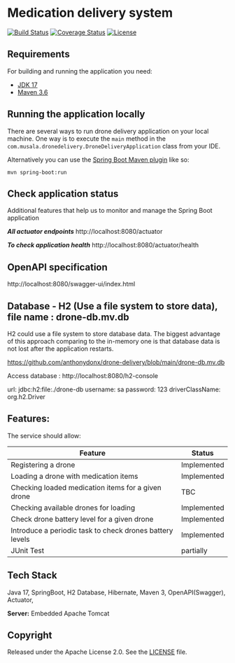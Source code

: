 # Medication delivery system

[![Build Status](https://travis-ci.org/codecentric/springboot-sample-app.svg?branch=master)](https://travis-ci.org/codecentric/springboot-sample-app)
[![Coverage Status](https://coveralls.io/repos/github/codecentric/springboot-sample-app/badge.svg?branch=master)](https://coveralls.io/github/codecentric/springboot-sample-app?branch=master)
[![License](http://img.shields.io/:license-apache-blue.svg)](http://www.apache.org/licenses/LICENSE-2.0.html)


## Requirements

For building and running the application you need:

- [JDK 17](https://www.oracle.com/java/technologies/javase/jdk17-archive-downloads.html)
- [Maven 3.6](https://maven.apache.org)

## Running the application locally

There are several ways to run drone delivery application on your local machine. One way is to execute the `main` method in the `com.musala.dronedelivery.DroneDeliveryApplication` class from your IDE.

Alternatively you can use the [Spring Boot Maven plugin](https://docs.spring.io/spring-boot/docs/current/reference/html/build-tool-plugins-maven-plugin.html) like so:

```shell
mvn spring-boot:run
```
## Check application status
Additional features that help us to monitor and manage the Spring Boot application

**_All actuator endpoints_**
http://localhost:8080/actuator

**_To check application health_**
http://localhost:8080/actuator/health

## OpenAPI specification 

http://localhost:8080/swagger-ui/index.html

## Database - H2 (Use a file system to store data), file name : drone-db.mv.db

H2 could use a file system to store database data. The biggest advantage of this approach comparing to the in-memory one is that database data is not lost after the application restarts.

https://github.com/anthonydonx/drone-delivery/blob/main/drone-db.mv.db

Access database : 
http://localhost:8080/h2-console

 url: jdbc:h2:file:./drone-db
    username: sa
    password: 123
    driverClassName: org.h2.Driver

## Features:

The service should allow:

 | Feature                                                  | Status      |
|----------------------------------------------------------|-------------|
| Registering a drone                                      | Implemented |
| Loading a drone with medication items                    | Implemented |
| Checking loaded medication items for a given drone       | TBC         |
| Checking available drones for loading                    | Implemented |
| Check drone battery level for a given drone              | Implemented |
| Introduce a periodic task to check drones battery levels | Implemented |
| JUnit Test                                               | partially   |

## Tech Stack

Java 17, SpringBoot, H2 Database, Hibernate, Maven 3, OpenAPI(Swagger), Actuator,

**Server:** Embedded Apache Tomcat

## Copyright

Released under the Apache License 2.0. See the [LICENSE](https://github.com/codecentric/springboot-sample-app/blob/master/LICENSE) file.
